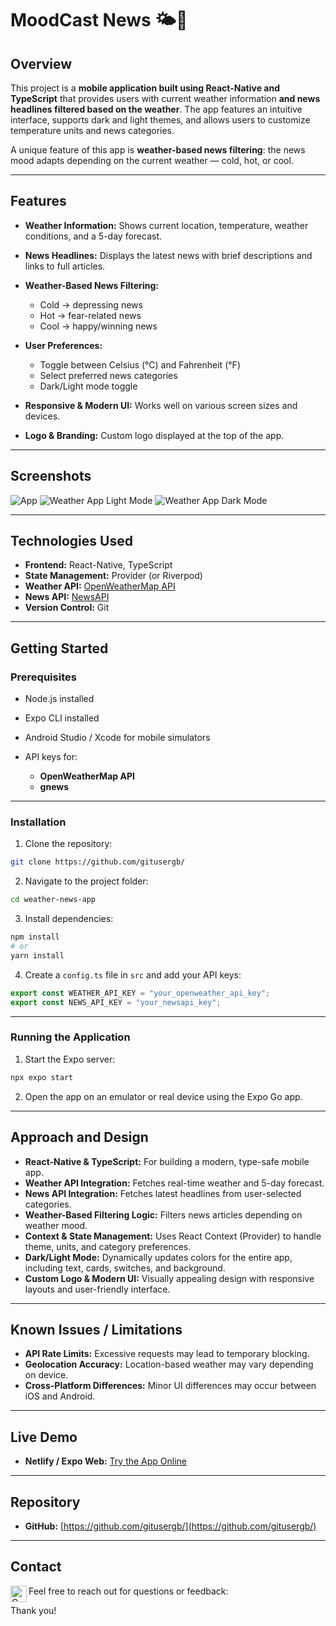 # MoodCast News 🌤️📰

## Overview

This project is a **mobile application built using React-Native and TypeScript** that provides users with current weather information **and news headlines filtered based on the weather**. The app features an intuitive interface, supports dark and light themes, and allows users to customize temperature units and news categories.

A unique feature of this app is **weather-based news filtering**: the news mood adapts depending on the current weather — cold, hot, or cool.

---

## Features

* **Weather Information:** Shows current location, temperature, weather conditions, and a 5-day forecast.
* **News Headlines:** Displays the latest news with brief descriptions and links to full articles.
* **Weather-Based News Filtering:**

  * Cold → depressing news
  * Hot → fear-related news
  * Cool → happy/winning news
* **User Preferences:**

  * Toggle between Celsius (°C) and Fahrenheit (°F)
  * Select preferred news categories
  * Dark/Light mode toggle
* **Responsive & Modern UI:** Works well on various screen sizes and devices.
* **Logo & Branding:** Custom logo displayed at the top of the app.

---

## Screenshots

![App](https://i.ibb.co/RT4F6FTf/6197099211095393777.jpg)
![Weather App Light Mode](https://i.ibb.co/SXmkTvH1/6197099211095393775.jpg)
![Weather App Dark Mode](https://i.ibb.co/BVtHZjgn/6197099211095393776.jpg)

---

## Technologies Used

* **Frontend:** React-Native, TypeScript
* **State Management:** Provider (or Riverpod)
* **Weather API:** [OpenWeatherMap API](https://openweathermap.org/api)
* **News API:** [NewsAPI](https://gnews.org)
* **Version Control:** Git

---

## Getting Started

### Prerequisites

* Node.js installed
* Expo CLI installed
* Android Studio / Xcode for mobile simulators
* API keys for:

  * **OpenWeatherMap API**
  * **gnews**

---

### Installation

1. Clone the repository:

```bash
git clone https://github.com/gitusergb/
```

2. Navigate to the project folder:

```bash
cd weather-news-app
```

3. Install dependencies:

```bash
npm install
# or
yarn install
```

4. Create a `config.ts` file in `src` and add your API keys:

```ts
export const WEATHER_API_KEY = "your_openweather_api_key";
export const NEWS_API_KEY = "your_newsapi_key";
```

---

### Running the Application

1. Start the Expo server:

```bash
npx expo start
```

2. Open the app on an emulator or real device using the Expo Go app.

---

## Approach and Design

* **React-Native & TypeScript:** For building a modern, type-safe mobile app.
* **Weather API Integration:** Fetches real-time weather and 5-day forecast.
* **News API Integration:** Fetches latest headlines from user-selected categories.
* **Weather-Based Filtering Logic:** Filters news articles depending on weather mood.
* **Context & State Management:** Uses React Context (Provider) to handle theme, units, and category preferences.
* **Dark/Light Mode:** Dynamically updates colors for the entire app, including text, cards, switches, and background.
* **Custom Logo & Modern UI:** Visually appealing design with responsive layouts and user-friendly interface.

---

## Known Issues / Limitations

* **API Rate Limits:** Excessive requests may lead to temporary blocking.
* **Geolocation Accuracy:** Location-based weather may vary depending on device.
* **Cross-Platform Differences:** Minor UI differences may occur between iOS and Android.

---

## Live Demo

* **Netlify / Expo Web:** [Try the App Online]()

---

## Repository

* **GitHub:** [https://github.com/gitusergb/](https://github.com/gitusergb/)

---

## Contact

Feel free to reach out for questions or feedback:
 <a href="mailto:g4ur131@gmail.com"> <img align="left" alt="Gmail" width="26px" src="https://www.vectorlogo.zone/logos/gmail/gmail-icon.svg" /> </a>

Thank you!

